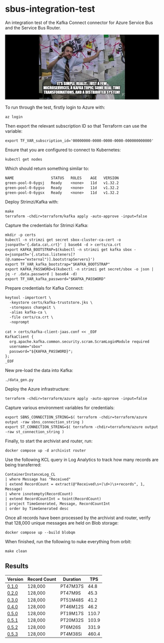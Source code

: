 # sbus-integration-test
An integration test of the Kafka Connect connector for Azure Service Bus and the Service Bus Router.

![It's simple really...](./docs/images/slack-imgs.png)

To run through the test, firstly login to Azure with:

```shell
az login
```

Then export the relevant subscription ID so that Terraform can use the variable:

```shell
export TF_VAR_subscription_id='00000000-0000-0000-0000-000000000000'
```

Ensure that you are configured to connect to Kubernetes:

```shell
kubectl get nodes
```

Which should return something similar to:

```
NAME                 STATUS   ROLES    AGE   VERSION
green-pool-0-6ygsj   Ready    <none>   11d   v1.32.2
green-pool-0-6ygso   Ready    <none>   11d   v1.32.2
green-pool-0-6ygsx   Ready    <none>   11d   v1.32.2
```

Deploy Strimzi/Kafka with:

```shell
make
terraform -chdir=terraform/kafka apply -auto-approve -input=false
```

Capture the credentials for Strimzi Kafka:

```shell
mkdir -p certs
kubectl -n strimzi get secret sbox-cluster-ca-cert -o jsonpath='{.data.ca\.crt}' | base64 -d > certs/ca.crt
export KAFKA_BOOTSTRAP=$(kubectl -n strimzi get kafka sbox -o=jsonpath='{.status.listeners[?(@.name=="external")].bootstrapServers}')
export TF_VAR_kafka_bootstrap="$KAFKA_BOOTSTRAP"
export KAFKA_PASSWORD=$(kubectl -n strimzi get secret/sbox -o json | jq -r .data.password | base64 -d)
export TF_VAR_kafka_password="$KAFKA_PASSWORD"
```

Prepare credentials for Kafka Connect:

```shell
keytool -importcert \
  -keystore certs/kafka-truststore.jks \
  -storepass changeit \
  -alias kafka-ca \
  -file certs/ca.crt \
  -noprompt

cat > certs/kafka-client-jaas.conf << _EOF
KafkaClient {
  org.apache.kafka.common.security.scram.ScramLoginModule required
  username="sbox"
  password="${KAFKA_PASSWORD}";
};
_EOF
```

New pre-load the data into Kafka:

```shell
./data_gen.py
```

Deploy the Azure infrastructure:

```shell
terraform -chdir=terraform/azure apply -auto-approve -input=false
```

Capture various environment variables for credentials:

```shell
export SBNS_CONNECTION_STRING=$( terraform -chdir=terraform/azure output -raw sbns_connection_string )
export ST_CONNECTION_STRING=$( terraform -chdir=terraform/azure output -raw st_connection_string )
```

Finally, to start the archivist and router, run:

```shell
docker compose up -d archivist router
```

Use the following KCL query in Log Analytics to track how many records are being transferred:

```
ContainerInstanceLog_CL
| where Message has "Received"
| extend RecordCount = extract(@"Received\s+(\d+)\s+records", 1, Message)
| where isnotempty(RecordCount)
| extend RecordCountInt = toint(RecordCount)
| project TimeGenerated, Message, RecordCountInt
| order by TimeGenerated desc
```

Once all records have been processed by the archivist and router, verify that 128,000 unique messages are held on Blob storage:

```shell
docker compose up --build blobqm
```

When finished, run the following to nuke everything from orbit:

```shell
make clean
```

## Results

| Version                                                              | Record Count | Duration  | TPS   |
| -------------------------------------------------------------------- | ------------ | --------- | ----- |
| [0.1.0](https://github.com/cbdq-io/sbus-integration-test/pull/2)     | 128,000      | PT47M37S  |  44.8 |
| [0.2.0](https://github.com/cbdq-io/sbus-integration-test/pull/8)     | 128,000      | PT47M9S   |  45.3 |
| [0.3.0](https://github.com/cbdq-io/sbus-integration-test/pull/10)    | 128,000      | PT51M48S  |  41.2 |
| [0.4.0](https://github.com/cbdq-io/sbus-integration-test/pull/12)    | 128,000      | PT46M12S  |  46.2 |
| [0.5.0](https://github.com/cbdq-io/sbus-integration-test/pull/16)    | 128,000      | PT19M17S  | 110.7 |
| [0.5.1](https://github.com/cbdq-io/sbus-integration-test/pull/18)    | 128,000      | PT20M32S  | 103.9 |
| [0.5.2](https://github.com/cbdq-io/sbus-integration-test/tree/0.5.2) | 128,000      | PT6M26S   | 331.9 |
| [0.5.3](https://github.com/cbdq-io/sbus-integration-test/pull/22)    | 128,000      | PT4M38Si  | 460.4 |
